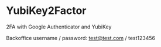 # YubiKey2Factor
2FA with Google Authenticator and YubiKey

Backoffice username / password:
test@test.com / test123456
